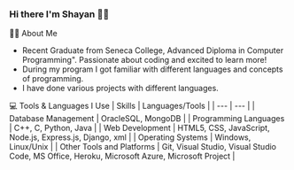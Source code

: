 ### Hi there I'm Shayan 🤝🏾


✍🏾 About Me 
- Recent Graduate from Seneca College, Advanced Diploma in Computer Programming". Passionate about coding and excited to learn     more!
- During my program I got familiar with different languages and concepts of programming. 
- I have done various projects with different languages.
 
💻 Tools & Languages I Use 
| Skills | Languages/Tools |
| --- | --- | 
| Database Management	 | OracleSQL, MongoDB |
| Programming Languages	| C++, C, Python, Java |
| Web Development	 | HTML5, CSS, JavaScript, Node.js, Express.js, Django, xml |
| Operating Systems	| Windows, Linux/Unix |
| Other Tools and Platforms	| Git, Visual Studio, Visual Studio Code, MS Office, Heroku, Microsoft Azure, Microsoft Project |

